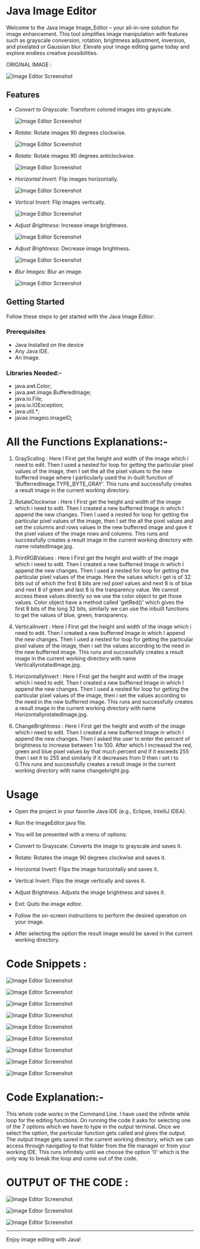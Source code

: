 # Java Image Editor

Welcome to the Java Image Image_Editor – your all-in-one solution for image enhancement. This tool simplifies image manipulation with features such as grayscale conversion, rotation, brightness adjustment, inversion, and pixelated or Gaussian blur. Elevate your image editing game today and explore endless creative possibilities.

ORIGINAL IMAGE : 

![Image Editor Screenshot](image2.jpg)

## Features

- *Convert to Grayscale:* Transform colored images into grayscale.
  
  ![Image Editor Screenshot](grayScaleImage.jpg)

- *Rotate:* Rotate images 90 degrees clockwise.
  
  ![Image Editor Screenshot](clockwiseImage.jpg)

- *Rotate:* Rotate images 90 degrees anticlockwise.

  ![Image Editor Screenshot](anticlockwiseImage.jpg)

- *Horizontal Invert:* Flip images horizontally.
  
  ![Image Editor Screenshot](invertHorizontally.jpg)

- *Vertical Invert:* Flip images vertically.
  
  ![Image Editor Screenshot](invertVertically.jpg)

- *Adjust Brightness:* Increase image brightness.
  
  ![Image Editor Screenshot](increaseBrightness.jpg)

- *Adjust Brightness:* Decrease image brightness.

  ![Image Editor Screenshot](decreaseBrightness.jpg)

- *Blur Images:* Blur an image.

  ![Image Editor Screenshot](blurredImage3.jpg)
  


## Getting Started

Follow these steps to get started with the Java Image Editor:

### Prerequisites

- Java Installed on the device
- Any Java IDE.
- An Image.
### Libraries Needed:-
  - java.awt.Color;
  - java.awt.image.BufferedImage;
  - java.io.File;
  - java.io.IOException;
  - java.util.*;
  - javax.imageio.ImageIO;

    
# All the Functions Explanations:-

1) GrayScaling : Here I First get the height and width of the image which i need to edit. Then I used a nested for loop for getting the particular pixel values of the image, then I set the all the pixel values to the new bufferred image where I particularly used the in-built function of 'BufferredImage.TYPE_BYTE_GRAY'. This runs and successfully creates a result image in the current working directory.
   
2) RotateClockwise : Here I First get the height and width of the image which i need to edit. Then I created a new bufferred Image in which I append the new changes. Then I used a nested for loop for getting the particular pixel values of the image, then I set the all the pixel values and set the columns and rows values in the new bufferred image and gave it the pixel values of the image rows and columns. This runs and successfully creates a result image in the current working directory with name rotatedImage.jpg.

3) PrintRGBValues : Here I First get the height and width of the image which i need to edit. Then I created a new bufferred Image in which I append the new changes. Then I used a nested for loop for getting the particular pixel values of the image. Here the values which i get is of 32 bits out of which the first 8 bits are red pixel values and next 8 is of blue and next 8 of green and last 8 is the tranparency value. We cannot access these values directly so we use the color object to get those values. Color object have a method called 'getRed()' which gives the first 8 bits of the long 32 bits, similarly we can use the inbuilt functions to get the values of blue, green, transparency.

4) VerticalInvert : Here I First get the height and width of the image which i need to edit. Then I created a new bufferred Image in which I append the new changes. Then I used a nested for loop for getting the particular pixel values of the image, then i set the values according to the need in the new bufferred image. This runs and successfully creates a result image in the current working directory with name VerticallyrotatedImage.jpg.

5) HorizontallyInvert : Here I First get the height and width of the image which i need to edit. Then I created a new bufferred Image in which I append the new changes. Then I used a nested for loop for getting the particular pixel values of the image, then i set the values according to the need in the new bufferred image. This runs and successfully creates a result image in the current working directory with name HorizontallyrotatedImage.jpg.

6) ChangeBrightness : Here I First get the height and width of the image which i need to edit. Then I created a new bufferred Image in which I append the new changes. Then I asked the user to enter the percent of brightness to increase between 1 to 100. After which I increased the red, green and blue pixel values by that much percent and if it exceeds 255 then i set it to 255 and similarly if it decreases from 0 then i set i to 0.This runs and successfully creates a result image in the current working directory with name changebright.jpg.



# Usage
- Open the project in your favorite Java IDE (e.g., Eclipse, IntelliJ IDEA).

- Run the ImageEditor.java file.
- You will be presented with a menu of options:
- Convert to Grayscale: Converts the image to grayscale and saves it.
- Rotate: Rotates the image 90 degrees clockwise and saves it.
- Horizontal Invert: Flips the image horizontally and saves it.
- Vertical Invert: Flips the image vertically and saves it.
- Adjust Brightness: Adjusts the image brightness and saves it.
- Exit: Quits the image editor.
- Follow the on-screen instructions to perform the desired operation on your image.
- After selecting the option the result image would be saved in the current working directory.
  

# Code Snippets :

![Image Editor Screenshot](CodeSnippet1.png)

![Image Editor Screenshot](CodeSnippet2.png)

![Image Editor Screenshot](CodeSnippet3.png)

![Image Editor Screenshot](CodeSnippet4.png)

![Image Editor Screenshot](CodeSnippet5.png)

![Image Editor Screenshot](CodeSnippet6.png)

![Image Editor Screenshot](CodeSnippet7.png)

![Image Editor Screenshot](CodeSnippet8.png)

![Image Editor Screenshot](CodeSnippet9.png)


# Code Explanation:- 
This whole code works in the Command Line. I have used the infinite while loop for the editing functions. On running the code it asks for selecting one of the 7 options which we have to type in the output terminal. Once we select the option, the particular function gets called and gives the output. The output Image gets saved in the current working directory, which we can access through navigating to that folder from the file manager or from your working IDE. This runs infinitely until we choose the option '0' which is the only way to break the loop and come out of the code.


# OUTPUT OF THE CODE :

![Image Editor Screenshot](grayscalecode.png)



![Image Editor Screenshot](printpixelvalues.png)


![Image Editor Screenshot](changebrightnessoutput.png)



__________________________________________________________


Enjoy image editing with Java!




